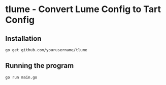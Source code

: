 # tlume - Convert Lume Config to Tart Config

## Installation

```sh
go get github.com/yourusername/tlume
```

## Running the program

```sh
go run main.go
```
